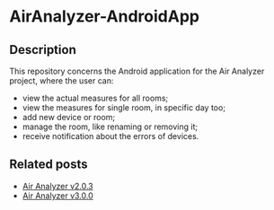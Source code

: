 # AirAnalyzer-AndroidApp
## Description
This repository concerns the Android application for the Air Analyzer project, where the user can:
 - view the actual measures for all rooms;
 - view the measures for single room, in specific day too;
 - add new device or room;
 - manage the room, like renaming or removing it;
 - receive notification about the errors of devices.

## Related posts
* [Air Analyzer v2.0.3](https://davidepalladino.github.io/2021/07/12/Air-Analyzer-v2-0-3/)
* [Air Analyzer v3.0.0](https://davidepalladino.github.io/2022/02/13/Air-Analyzer-v3-0-0/)